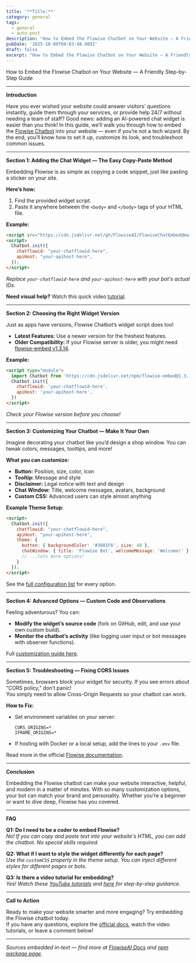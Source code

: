 ```yaml
---
title: '**Title:**'
category: general
tags:
  - general
  - auto-post
description: "How to Embed the Flowise Chatbot on Your Website — A Friendly Step-by-Step Guide"
pubDate: '2025-10-09T04:03:48.909Z'
draft: false
excerpt: "How to Embed the Flowise Chatbot on Your Website — A Friendly Step-by-Step Guide"
---
```


How to Embed the Flowise Chatbot on Your Website — A Friendly Step-by-Step Guide

---

**Introduction**

Have you ever wished your website could answer visitors’ questions instantly, guide them through your services, or provide help 24/7 without needing a team of staff? Good news: adding an AI-powered chat widget is easier than you think! In this guide, we’ll walk you through how to embed the [Flowise Chatbot](https://flowiseai.com) into your website — even if you’re not a tech wizard. By the end, you’ll know how to set it up, customize its look, and troubleshoot common issues.

---

**Section 1: Adding the Chat Widget — The Easy Copy-Paste Method**

Embedding Flowise is as simple as copying a code snippet, just like pasting a sticker on your site. 

**Here’s how:**

1. Find the provided widget script.
2. Paste it anywhere between the `<body>` and `</body>` tags of your HTML file.

**Example:**  
```html
<script src="https://cdn.jsdelivr.net/gh/FlowiseAI/FlowiseChatEmbed@main/dist/web.js"></script>
<script>
  Chatbot.init({
    chatflowid: "your-chatflowid-here",
    apiHost: "your-apihost-here",
  });
</script>
```
*Replace `your-chatflowid-here` and `your-apihost-here` with your bot's actual IDs.*

**Need visual help?** Watch this quick video [tutorial](https://github.com/FlowiseAI/Flowise/assets/26460777/c128829a-2d08-4d60-b821-1e41a9e677d0).

---

**Section 2: Choosing the Right Widget Version**

Just as apps have versions, Flowise Chatbot’s widget script does too!

- **Latest Features:** Use a newer version for the freshest features.
- **Older Compatibility:** If your Flowise server is older, you might need [flowise-embed v1.3.14](https://www.npmjs.com/package/flowise-embed?activeTab=versions).

**Example:**  
```html
<script type="module">
  import Chatbot from 'https://cdn.jsdelivr.net/npm/flowise-embed@1.3.14/dist/web.js';
  Chatbot.init({
    chatflowid: 'your-chatflowid-here',
    apiHost: 'your-apihost-here',
  })
</script>
```
_Check your Flowise version before you choose!_

---

**Section 3: Customizing Your Chatbot — Make It Your Own**

Imagine decorating your chatbot like you’d design a shop window. You can tweak colors, messages, tooltips, and more!

**What you can customize:**  
- **Button:** Position, size, color, icon  
- **Tooltip:** Message and style  
- **Disclaimer:** Legal notice with text and design  
- **Chat Window:** Title, welcome messages, avatars, background  
- **Custom CSS:** Advanced users can style almost anything

**Example Theme Setup:**  
```html
<script>
  Chatbot.init({
    chatflowid: "your-chatflowid-here",
    apiHost: "your-apihost-here",
    theme: {
      button: { backgroundColor: '#3B81F6', size: 48 },
      chatWindow: { title: 'Flowise Bot', welcomeMessage: 'Welcome!' }
      // ...lots more options!
    }
  });
</script>
```
See the [full configuration list](https://github.com/FlowiseAI/FlowiseChatEmbed#configuration) for every option.

---

**Section 4: Advanced Options — Custom Code and Observations**

Feeling adventurous? You can:

- **Modify the widget’s source code** (fork on GitHub, edit, and use your own custom build).
- **Monitor the chatbot’s activity** (like logging user input or bot messages with observer functions).

Full [customization guide here](https://github.com/FlowiseAI/FlowiseChatEmbed).

---

**Section 5: Troubleshooting — Fixing CORS Issues**

Sometimes, browsers block your widget for security. If you see errors about “CORS policy,” don’t panic!  
You simply need to allow Cross-Origin Requests so your chatbot can work.

**How to Fix:**  
- Set environment variables on your server:
  ```
  CORS_ORIGINS=*
  IFRAME_ORIGINS=*
  ```
- If hosting with Docker or a local setup, add the lines to your `.env` file.

Read more in the official [Flowise documentation](https://github.com/FlowiseAI/FlowiseDocs/blob/main/en/using-flowise/broken-reference/README.md).

---

**Conclusion**

Embedding the Flowise chatbot can make your website interactive, helpful, and modern in a matter of minutes. With so many customization options, your bot can match your brand and personality. Whether you’re a beginner or want to dive deep, Flowise has you covered.

---

**FAQ**

**Q1: Do I need to be a coder to embed Flowise?**  
*No! If you can copy and paste text into your website's HTML, you can add the chatbot. No special skills required.*

**Q2: What if I want to style the widget differently for each page?**  
*Use the `customCSS` property in the theme setup. You can inject different styles for different pages or bots.*

**Q3: Is there a video tutorial for embedding?**  
*Yes! Watch these [YouTube tutorials](https://youtu.be/4paQ2wObDQ4) and [here](https://youtu.be/XOeCV1xyN48) for step-by-step guidance.*

---

**Call to Action**

Ready to make your website smarter and more engaging? Try embedding the Flowise chatbot today.  
If you have any questions, explore the [official docs](https://github.com/FlowiseAI/FlowiseChatEmbed), watch the video tutorials, or leave a comment below!

---

*Sources embedded in-text — find more at [FlowiseAI Docs](https://github.com/FlowiseAI/FlowiseChatEmbed) and [npm package page](https://www.npmjs.com/package/flowise-embed).*